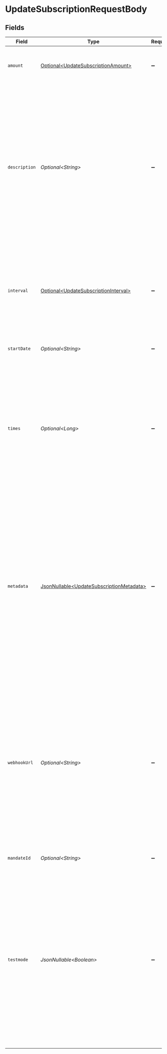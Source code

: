 # UpdateSubscriptionRequestBody


## Fields

| Field                                                                                                                                                                                                                                                                                                                                       | Type                                                                                                                                                                                                                                                                                                                                        | Required                                                                                                                                                                                                                                                                                                                                    | Description                                                                                                                                                                                                                                                                                                                                 | Example                                                                                                                                                                                                                                                                                                                                     |
| ------------------------------------------------------------------------------------------------------------------------------------------------------------------------------------------------------------------------------------------------------------------------------------------------------------------------------------------- | ------------------------------------------------------------------------------------------------------------------------------------------------------------------------------------------------------------------------------------------------------------------------------------------------------------------------------------------- | ------------------------------------------------------------------------------------------------------------------------------------------------------------------------------------------------------------------------------------------------------------------------------------------------------------------------------------------- | ------------------------------------------------------------------------------------------------------------------------------------------------------------------------------------------------------------------------------------------------------------------------------------------------------------------------------------------- | ------------------------------------------------------------------------------------------------------------------------------------------------------------------------------------------------------------------------------------------------------------------------------------------------------------------------------------------- |
| `amount`                                                                                                                                                                                                                                                                                                                                    | [Optional\<UpdateSubscriptionAmount>](../../models/operations/UpdateSubscriptionAmount.md)                                                                                                                                                                                                                                                  | :heavy_minus_sign:                                                                                                                                                                                                                                                                                                                          | Update the amount for future payments of this subscription.                                                                                                                                                                                                                                                                                 |                                                                                                                                                                                                                                                                                                                                             |
| `description`                                                                                                                                                                                                                                                                                                                               | *Optional\<String>*                                                                                                                                                                                                                                                                                                                         | :heavy_minus_sign:                                                                                                                                                                                                                                                                                                                          | The subscription's description will be used as the description of the resulting individual payments and so showing<br/>up on the bank statement of the consumer.<br/><br/>**Please note:** the description needs to be unique for the Customer in case it has multiple active subscriptions.                                                | Subscription of streaming channel                                                                                                                                                                                                                                                                                                           |
| `interval`                                                                                                                                                                                                                                                                                                                                  | [Optional\<UpdateSubscriptionInterval>](../../models/operations/UpdateSubscriptionInterval.md)                                                                                                                                                                                                                                              | :heavy_minus_sign:                                                                                                                                                                                                                                                                                                                          | Interval to wait between payments, for example `1 month` or `14 days`.<br/><br/>The maximum interval is one year (`12 months`, `52 weeks`, or `365 days`).                                                                                                                                                                                  | 1 month                                                                                                                                                                                                                                                                                                                                     |
| `startDate`                                                                                                                                                                                                                                                                                                                                 | *Optional\<String>*                                                                                                                                                                                                                                                                                                                         | :heavy_minus_sign:                                                                                                                                                                                                                                                                                                                          | The start date of the subscription in `YYYY-MM-DD` format.                                                                                                                                                                                                                                                                                  | 2025-01-01                                                                                                                                                                                                                                                                                                                                  |
| `times`                                                                                                                                                                                                                                                                                                                                     | *Optional\<Long>*                                                                                                                                                                                                                                                                                                                           | :heavy_minus_sign:                                                                                                                                                                                                                                                                                                                          | Total number of payments for the subscription. Once this number of payments is reached, the subscription is<br/>considered completed.<br/><br/>Test mode subscriptions will get canceled automatically after 10 payments.                                                                                                                   | 6                                                                                                                                                                                                                                                                                                                                           |
| `metadata`                                                                                                                                                                                                                                                                                                                                  | [JsonNullable\<UpdateSubscriptionMetadata>](../../models/operations/UpdateSubscriptionMetadata.md)                                                                                                                                                                                                                                          | :heavy_minus_sign:                                                                                                                                                                                                                                                                                                                          | Provide any data you like, for example a string or a JSON object. We will save the data alongside the<br/>entity. Whenever you fetch the entity with our API, we will also include the metadata. You can use up to<br/>approximately 1kB.<br/><br/>Any metadata added to the subscription will be automatically forwarded to the payments generated for it. |                                                                                                                                                                                                                                                                                                                                             |
| `webhookUrl`                                                                                                                                                                                                                                                                                                                                | *Optional\<String>*                                                                                                                                                                                                                                                                                                                         | :heavy_minus_sign:                                                                                                                                                                                                                                                                                                                          | We will call this URL for any payment status changes of payments resulting from this subscription.<br/><br/>This webhook will receive **all** events for the subscription's payments. This may include payment<br/>failures as well. Be sure to verify the payment's subscription ID and its status.                                        | https://example.com/webhook                                                                                                                                                                                                                                                                                                                 |
| `mandateId`                                                                                                                                                                                                                                                                                                                                 | *Optional\<String>*                                                                                                                                                                                                                                                                                                                         | :heavy_minus_sign:                                                                                                                                                                                                                                                                                                                          | The mandate used for this subscription, if any.                                                                                                                                                                                                                                                                                             | mdt_5B8cwPMGnU                                                                                                                                                                                                                                                                                                                              |
| `testmode`                                                                                                                                                                                                                                                                                                                                  | *JsonNullable\<Boolean>*                                                                                                                                                                                                                                                                                                                    | :heavy_minus_sign:                                                                                                                                                                                                                                                                                                                          | Most API credentials are specifically created for either live mode or test mode. For organization-level credentials<br/>such as OAuth access tokens, you can enable test mode by setting `testmode` to `true`.<br/><br/>Test entities cannot be retrieved when the endpoint is set to live mode, and vice versa.                            | false                                                                                                                                                                                                                                                                                                                                       |
